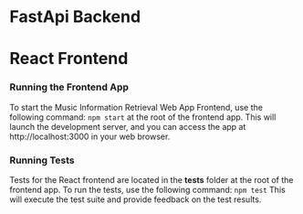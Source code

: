 <h1>FastApi Backend</h1>


<h1>React Frontend</h1>

<h3>Running the Frontend App</h3>

To start the Music Information Retrieval Web App Frontend, use the following command:
```npm start``` at the root of the frontend app.
This will launch the development server, and you can access the app at http://localhost:3000 in your web browser.


<h3>Running Tests</h3>

Tests for the React frontend are located in the __tests__ folder at the root of the frontend app. To run the tests, use the following command:
```npm test```
This will execute the test suite and provide feedback on the test results.
